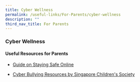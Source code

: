 ```yaml
---
title: Cyber Wellness
permalink: /useful-links/For-Parents/cyber-wellness
description: ""
third_nav_title: For Parents
---
```

### Cyber Wellness

#### Useful Resources for Parents

*   [Guide on Staying Safe Online](https://www.betterinternet.sg/-/media/Resources/PDFs/Cybersafety/Staying-Safe-Online_PDF-format.pdf)

    
*   [Cyber Bullying Resources by Singapore Children's Society  
    ](https://bullyfree.sg/children-youth/)

